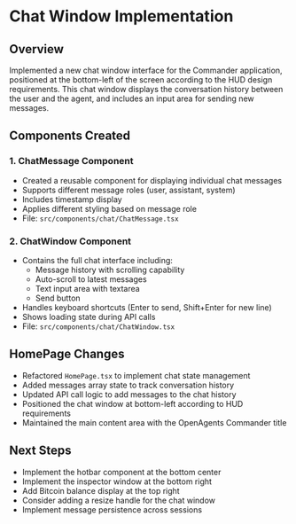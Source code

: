 # Chat Window Implementation

## Overview
Implemented a new chat window interface for the Commander application, positioned at the bottom-left of the screen according to the HUD design requirements. This chat window displays the conversation history between the user and the agent, and includes an input area for sending new messages.

## Components Created

### 1. ChatMessage Component
- Created a reusable component for displaying individual chat messages
- Supports different message roles (user, assistant, system)
- Includes timestamp display
- Applies different styling based on message role
- File: `src/components/chat/ChatMessage.tsx`

### 2. ChatWindow Component
- Contains the full chat interface including:
  - Message history with scrolling capability
  - Auto-scroll to latest messages
  - Text input area with textarea
  - Send button
- Handles keyboard shortcuts (Enter to send, Shift+Enter for new line)
- Shows loading state during API calls
- File: `src/components/chat/ChatWindow.tsx`

## HomePage Changes
- Refactored `HomePage.tsx` to implement chat state management
- Added messages array state to track conversation history
- Updated API call logic to add messages to the chat history
- Positioned the chat window at bottom-left according to HUD requirements
- Maintained the main content area with the OpenAgents Commander title

## Next Steps
- Implement the hotbar component at the bottom center
- Implement the inspector window at the bottom right
- Add Bitcoin balance display at the top right
- Consider adding a resize handle for the chat window
- Implement message persistence across sessions